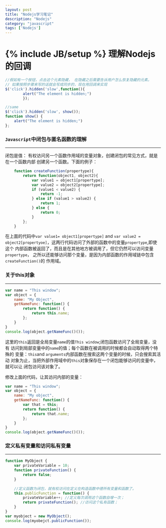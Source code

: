 ```yaml
---
layout: post
title: "Nodejs学习笔记"
description: "Nodejs"
category: "javascript"
tags: ['Nodejs']
---
```

{% include JB/setup %}
理解Nodejs的回调
======
```js
//假如有一个按钮，点击这个元素隐藏， 在隐藏之后需要告诉用户怎么恢复隐藏的元素。
// 如果按照步骤来写的话就会写成同步的，现在用回调来实现
$('click').hidden('slow',function(){
		alert("The element is hidden;")
		});

//same
$('click').hidden('slow', show());
function show() {
	alert("The element is hidden;")
};
```

### `Javascript`中闭包与匿名函数的理解
------

> 
闭包是值：
有权访问另一个函数作用域的变量对象，创建闭包的常见方式，就是在一个函数内部
创建另一个函数。下面的例子：

```js
	function createFunction(propertype){
		return function(object1, object2){
			var value1 = object1[propertype];
			var value2 = object2[propertype];
			if (value1 < value2) {
				return -1;
			} else if (value1 > value2) {
				return 1;
			} else {
				return 0;
			}
		};
	}
```
>
在上面的代码中`var value1= object1[propertype]` and `var value2 =
object2[propertyoe]`，这两行代码访问了外部的函数中的变量`propertype`,即使这个
内部函数被返回了，而且是在其他地方被调用了，但它仍然可以访问变量`propertype`，
之所以还能够访问那个变量，是因为内部函数的作用域链中包含`createFunction()`的
作用域。

### 关于this对象
----------
```js
var name = "This window";
var object = {
	name: "My Object",
	getNameFunc: function() {
		return function() {
			return this.name;
		};
	}
}
console.log(object.getNameFunc()());
```
>
这里的`this`返回是全局变量`name`的值`This window`;闭包函数访问了全局变量，没有
访问到局部变量中的`name`的值；每个函数在被调用的时候都会自动取得两个特殊的
变量：`this`and `arguments`内部函数在搜索这两个变量的时候，只会搜索其活动
对象为止，当把外部作用域中的`this`对象保存在一个闭包能够访问的变量中，就可以让
闭包访问该对象了。



>
修改上面的代码，让其访问内部的变量：


```js
var name = "This window";
var object = {
	name: "My object",
	getNameFunc: function() {
		var that = this;
		return function() {
			return that.name;
		};
	}
}
console.log(object.getNameFunc()());
```

### 定义私有变量和访问私有变量
------
```js
function MyObject {
	var privateVariable = 10;
	function privateFunction() {
		return false;
	}
	
	//定义函数为闭包，就有权访问在定义在构造函数中德所有变量和函数了。
	this.publicFunction = function() {
		privateVariable++; //定义每次调用这个函数自增一次；
		return privateFunction(); //访问这个私有函数；
	}
}
var myobject = new MyObject();
console.log(myobejct.publicFunction());
			
```

